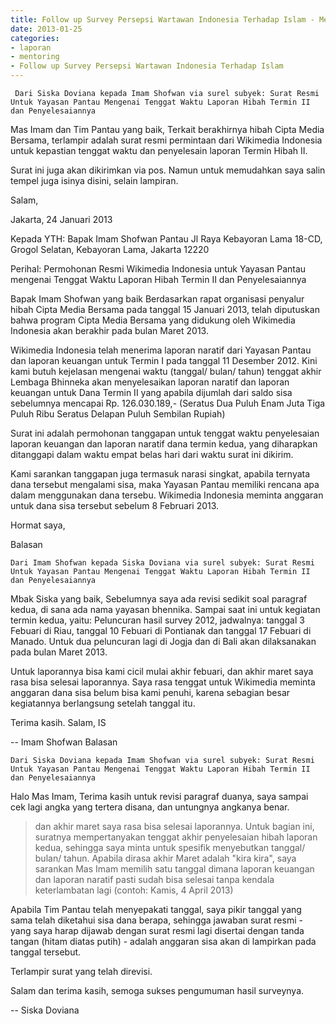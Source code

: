 ```yaml
---
title: Follow up Survey Persepsi Wartawan Indonesia Terhadap Islam - Mentoring 25 Januari 2013 
date: 2013-01-25
categories:
- laporan
- mentoring
- Follow up Survey Persepsi Wartawan Indonesia Terhadap Islam
---
```


     Dari Siska Doviana kepada Imam Shofwan via surel subyek: Surat Resmi Untuk Yayasan Pantau Mengenai Tenggat Waktu Laporan Hibah Termin II dan Penyelesaiannya


Mas Imam dan Tim Pantau yang baik, Terkait berakhirnya hibah Cipta Media Bersama, terlampir adalah surat resmi permintaan dari Wikimedia Indonesia untuk kepastian tenggat waktu dan penyelesain laporan Termin Hibah II.

Surat ini juga akan dikirimkan via pos. Namun untuk memudahkan saya salin tempel juga isinya disini, selain lampiran.

Salam,


Jakarta, 24 Januari 2013

Kepada YTH:
Bapak Imam Shofwan
Pantau
Jl Raya Kebayoran Lama 18-CD,
Grogol Selatan, Kebayoran Lama,
Jakarta 12220


Perihal: Permohonan Resmi Wikimedia Indonesia untuk Yayasan Pantau
mengenai Tenggat Waktu Laporan Hibah Termin II dan Penyelesaiannya

Bapak Imam Shofwan yang baik
Berdasarkan rapat organisasi penyalur hibah Cipta Media Bersama pada
tanggal 15 Januari 2013, telah diputuskan bahwa program Cipta Media
Bersama yang didukung oleh Wikimedia Indonesia akan berakhir pada
bulan Maret 2013.

Wikimedia Indonesia telah menerima laporan naratif dari Yayasan Pantau
dan laporan keuangan untuk Termin I pada tanggal 11 Desember 2012.
Kini kami butuh kejelasan mengenai waktu (tanggal/ bulan/ tahun)
tenggat akhir Lembaga Bhinneka akan menyelesaikan laporan naratif dan
laporan keuangan untuk Dana Termin II yang apabila dijumlah dari saldo
sisa sebelumnya mencapai Rp. 126.030.189,- (Seratus Dua Puluh Enam
Juta Tiga Puluh Ribu Seratus Delapan Puluh Sembilan Rupiah)

Surat ini adalah permohonan tanggapan untuk tenggat waktu penyelesaian
laporan keuangan dan laporan naratif dana termin kedua, yang
diharapkan ditanggapi dalam waktu empat belas hari dari waktu surat
ini dikirim.

Kami sarankan tanggapan juga termasuk narasi singkat, apabila ternyata
dana tersebut mengalami sisa, maka Yayasan Pantau memiliki rencana apa
dalam menggunakan dana tersebu. Wikimedia Indonesia meminta anggaran
untuk dana sisa tersebut sebelum 8 Februari 2013.

Hormat saya,

Balasan

    Dari Imam Shofwan kepada Siska Doviana via surel subyek: Surat Resmi Untuk Yayasan Pantau Mengenai Tenggat Waktu Laporan Hibah Termin II dan Penyelesaiannya


Mbak Siska yang baik, Sebelumnya saya ada revisi sedikit soal paragraf kedua, di sana ada nama yayasan bhennika. Sampai saat ini untuk kegiatan termin kedua, yaitu: Peluncuran hasil survey 2012, jadwalnya: tanggal 3 Febuari di Riau, tanggal 10 Febuari di Pontianak dan tanggal 17 Febuari di Manado. Untuk dua peluncuran lagi di Jogja dan di Bali akan dilaksanakan pada bulan Maret 2013.

Untuk laporannya bisa kami cicil mulai akhir febuari, dan akhir maret saya rasa bisa selesai laporannya. Saya rasa tenggat untuk Wikimedia meminta anggaran dana sisa belum bisa kami penuhi, karena sebagian besar kegiatannya berlangsung setelah tanggal itu.

Terima kasih. Salam, IS

-- Imam Shofwan
Balasan

    Dari Siska Doviana kepada Imam Shofwan via surel subyek: Surat Resmi Untuk Yayasan Pantau Mengenai Tenggat Waktu Laporan Hibah Termin II dan Penyelesaiannya


Halo Mas Imam, Terima kasih untuk revisi paragraf duanya, saya sampai cek lagi angka yang tertera disana, dan untungnya angkanya benar.

> dan akhir maret saya rasa bisa selesai laporannya. Untuk bagian ini, suratnya mempertanyakan tenggat akhir penyelesaian hibah laporan kedua, sehingga saya minta untuk spesifik menyebutkan tanggal/ bulan/ tahun. Apabila dirasa akhir Maret adalah "kira kira", saya sarankan Mas Imam memilih satu tanggal dimana laporan keuangan dan laporan naratif pasti sudah bisa selesai tanpa kendala keterlambatan lagi (contoh: Kamis, 4 April 2013)

Apabila Tim Pantau telah menyepakati tanggal, saya pikir tanggal yang sama telah diketahui sisa dana berapa, sehingga jawaban surat resmi - yang saya harap dijawab dengan surat resmi lagi disertai dengan tanda tangan (hitam diatas putih) - adalah anggaran sisa akan di lampirkan pada tanggal tersebut.

Terlampir surat yang telah direvisi.

Salam dan terima kasih, semoga sukses pengumuman hasil surveynya.

-- Siska Doviana 

